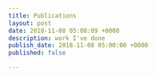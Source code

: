 ```yaml
---
title: Publications
layout: post
date: 2018-11-08 05:08:09 +0000
description: work I've done
publish_date: 2018-11-08 05:00:00 +0000
published: false

---
```

